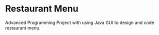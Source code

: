# Restaurant Menu
Advanced Programming Project with using Java GUI to design and code restaurant menu.
